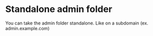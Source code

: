# Standalone admin folder
You can take the admin folder standalone. Like on a subdomain (ex. admin.example.com)
